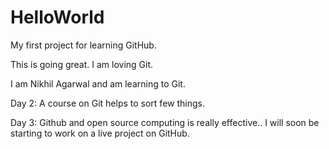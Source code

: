 # HelloWorld
My first project for learning GitHub.

This is going great.
I am loving Git.

I am Nikhil Agarwal and am learning to Git.

Day 2:
A course on Git helps to sort few things.

Day 3:
Github and open source computing is really effective.. I will soon be starting to work on a live project on GitHub.
